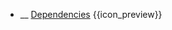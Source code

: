 * __ [Dependencies]({{baseUrl}}/uml/classDiagrams/dependencies) <trigger for="pop:classDiagrams-dependencies-preview">{{icon_preview}}</trigger>

<popover id="pop:classDiagrams-dependencies-preview" header="{{icon_preview}} Dependencies" placement="right">
  <div slot="content">
    <include src=".\preview.md" />
  </div>
</popover>
